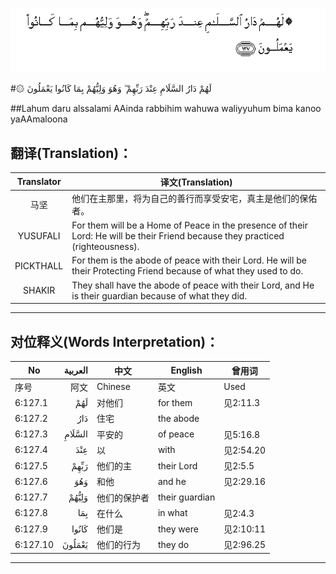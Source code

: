 ![006:127](images/006_127.gif)

#۞ لَهُمْ دَارُ السَّلَامِ عِنْدَ رَبِّهِمْ ۖ وَهُوَ وَلِيُّهُمْ بِمَا كَانُوا يَعْمَلُونَ

##Lahum daru alssalami AAinda rabbihim wahuwa waliyyuhum bima kanoo yaAAmaloona 

## 翻译(Translation)：

| Translator | 译文(Translation)                                            |
| :--------: | ------------------------------------------------------------ |
|    马坚    | 他们在主那里，将为自己的善行而享受安宅，真主是他们的保佑者。 |
|  YUSUFALI  | For them will be a Home of Peace in the presence of their Lord: He will be their Friend because they practiced (righteousness). |
| PICKTHALL  | For them is the abode of peace with their Lord. He will be their Protecting Friend because of what they used to do. |
|   SHAKIR   | They shall have the abode of peace with their Lord, and He is their guardian because of what they did. |

---

## 对位释义(Words Interpretation)：

| No   | العربية | 中文    | English | 曾用词 |
| ---- | ------: | ------- | ------- | ------ |
| 序号 |    阿文 | Chinese | 英文    | Used   |
| 6:127.1  | لَهُمْ    | 对他们       | for them       | 见2:11.3  |
| 6:127.2  | دَارُ    | 住宅         | the abode      |           |
| 6:127.3  | السَّلَامِ | 平安的       | of peace       | 见5:16.8  |
| 6:127.4  | عِنْدَ    | 以           | with           | 见2:54.20 |
| 6:127.5  | رَبِّهِمْ   | 他们的主     | their Lord     | 见2:5.5   |
| 6:127.6  | وَهُوَ    | 和他         | and he         | 见2:29.16 |
| 6:127.7  | وَلِيُّهُمْ  | 他们的保护者 | their guardian |           |
| 6:127.8  | بِمَا    | 在什么       | in what        | 见2:4.3   |
| 6:127.9  | كَانُوا  | 他们是       | they were      | 见2:10:11 |
| 6:127.10 | يَعْمَلُونَ | 他们的行为   | they do        | 见2:96.25 |

---
